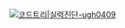 [![코드트리|실력진단-ugh0409](https://banner.codetree.ai/v1/banner/ugh0409)](https://www.codetree.ai/profiles/ugh0409)
